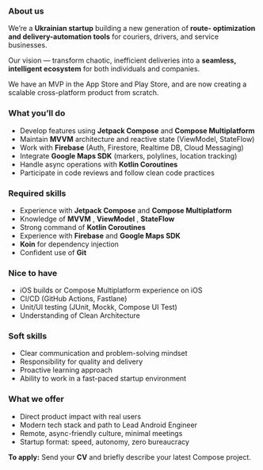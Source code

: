 ### **About us**

We’re a **Ukrainian startup** building a new generation of **route-
optimization and delivery-automation tools** for couriers, drivers, and
service businesses.

Our vision — transform chaotic, inefficient deliveries into a **seamless,
intelligent ecosystem** for both individuals and companies.

We have an MVP in the App Store and Play Store, and are now creating a
scalable cross-platform product from scratch.

### **What you’ll do**

  * Develop features using **Jetpack Compose** and **Compose Multiplatform**
  * Maintain **MVVM** architecture and reactive state (ViewModel, StateFlow)
  * Work with **Firebase** (Auth, Firestore, Realtime DB, Cloud Messaging)
  * Integrate **Google Maps SDK** (markers, polylines, location tracking)
  * Handle async operations with **Kotlin Coroutines**
  * Participate in code reviews and follow clean code practices

### **Required skills**

  * Experience with **Jetpack Compose** and **Compose Multiplatform**
  * Knowledge of **MVVM** , **ViewModel** , **StateFlow**
  * Strong command of **Kotlin Coroutines**
  * Experience with **Firebase** and **Google Maps SDK**
  * **Koin** for dependency injection
  * Confident use of **Git**

### **Nice to have**

  * iOS builds or Compose Multiplatform experience on iOS
  * CI/CD (GitHub Actions, Fastlane)
  * Unit/UI testing (JUnit, Mockk, Compose UI Test)
  * Understanding of Clean Architecture

### **Soft skills**

  * Clear communication and problem-solving mindset
  * Responsibility for quality and delivery
  * Proactive learning approach
  * Ability to work in a fast-paced startup environment

### **What we offer**

  * Direct product impact with real users
  * Modern tech stack and path to Lead Android Engineer
  * Remote, async-friendly culture, minimal meetings
  * Startup format: speed, autonomy, zero bureaucracy

**To apply:** Send your **CV** and briefly describe your latest Compose
project.